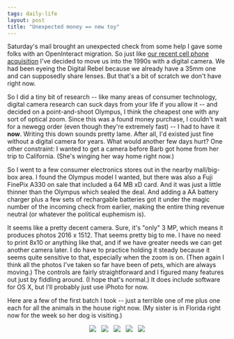 ```yaml
---
tags: daily-life
layout: post
title: "Unexpected money == new toy"
---
```




<p>Saturday's mail brought an unexpected check from some help I gave some folks with an OpenInteract migration. So just like <a href="http://www.cwinters.com/news/display/?news_id=3245">our recent cell phone acquisition</a> I've decided to move us into the 1990s with a digital camera. We had been eyeing the Digital Rebel because we already have a 35mm one and can supposedly share lenses. But that's a bit of scratch we don't have right now.</p>

<p>So I did a tiny bit of research -- like many areas of consumer technology, digital camera research can suck days from your life if you allow it -- and decided on a point-and-shoot Olympus, I think the cheapest one with any sort of optical zoom. Since this was a found money purchase, I couldn't wait for a newegg order (even though they're extremely fast) -- I had to have it <b>now</b>. Writing this down sounds pretty lame. After all, I'd existed just fine without a digital camera for years. What would another few days hurt? One other constraint: I wanted to get a camera before Barb got home from her trip to California. (She's winging her way home right now.)</p>

<p>So I went to a few consumer electronics stores out in the nearby mall/big-box area. I found the Olympus model I wanted, but there was also a Fuji FinePix A330 on sale that included a 64 MB xD card. And it was just a little thinner than the Olympus which sealed the deal. And adding a AA battery charger plus a few sets of rechargable batteries got it under the magic number of the incoming check from earlier, making the entire thing revenue neutral (or whatever the political euphemism is).</p>

<p>It seems like a pretty decent camera. Sure, it's "only" 3 MP, which means it produces photos 2016 x 1512. That seems pretty big to me. I have no need to print 8x10 or anything like that, and if we have greater needs we can get another camera later. I do have to practice holding it steady because it seems quite sensitive to that, especially when the zoom is on. (Then again I think all the photos I've taken so far have been of pets, which are always moving.) The controls are fairly straightforward and I figured many features out just by fiddling around. (I hope that's normal.) It does include software for OS X, but I'll probably just use iPhoto for now. </p>

<p>Here are a few of the first batch I took -- just a terrible one of me plus one each for all the animals in the house right now. (My sister is in Florida right now for the week so her dog is visiting.)</p>

<p align="center">
<a href="http://www.cwinters.com/images/blog/first_photo_chris.jpg"><img src="http://www.cwinters.com/images/blog/first_photo_chris_small.jpg" border="0"></a> &nbsp;
<a href="http://www.cwinters.com/images/blog/coy_cindy.jpg"><img src="http://www.cwinters.com/images/blog/coy_cindy_small.jpg" border="0"></a> &nbsp;
<a href="http://www.cwinters.com/images/blog/cranky_lachoy_with_collar.jpg"><img src="http://www.cwinters.com/images/blog/cranky_lachoy_with_collar_small.jpg" border="0"></a> &nbsp;
<a href="http://www.cwinters.com/images/blog/lucy_by_door.jpg"><img src="http://www.cwinters.com/images/blog/lucy_by_door_small.jpg" border="0"></a> &nbsp;
<a href="http://www.cwinters.com/images/blog/jackson_in_basement_window.jpg"><img src="http://www.cwinters.com/images/blog/jackson_in_basement_window_small.jpg" border="0"></a>
</p>


